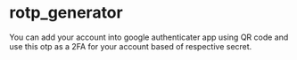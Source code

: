 # rotp_generator
You can add your account into google authenticater app using QR code and use this otp as a 2FA for your account based of respective secret.
